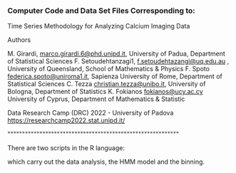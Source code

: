 ### Computer Code and Data Set Files Corresponding to:

Time Series Methodology for Analyzing Calcium Imaging Data

Authors

M. Girardi, marco.girardi.6@phd.unipd.it, University of Padua, Department of Statistical Sciences 
F. Setoudehtanzagi1, f.setoudehtazangi@uq.edu.au , University of Queensland, School of Mathematics & Physics
F. Spoto federica.spoto@uniroma1.it, Sapienza University of Rome, Department of Statistical Sciences
C. Tezza christian.tezza@unibo.it, University of Bologna, Department of Statistics
K. Fokianos fokianos@ucy.ac.cy University of Cyprus, Department of Mathematics & Statistic

Data Research Camp (DRC) 2022 - University of Padova
https://researchcamp2022.stat.unipd.it/


"""""""""""""""""""""""""""""""""""""""""""""""""""""""""""

There are two scripts in the R language:

which carry out the data analysis, the HMM model and the binning.



